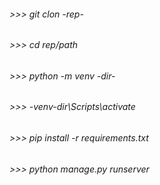 ###### >>> git clon -rep-
###### >>> cd rep/path
###### >>> python -m venv -dir-
###### >>> -venv-dir\Scripts\activate
###### >>> pip install -r requirements.txt
###### >>> python manage.py runserver
